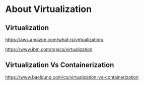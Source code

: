 # About Virtualization

## Virtualization
https://aws.amazon.com/what-is/virtualization/

https://www.ibm.com/topics/virtualization

## Virtualization Vs Containerization
https://www.baeldung.com/cs/virtualization-vs-containerization